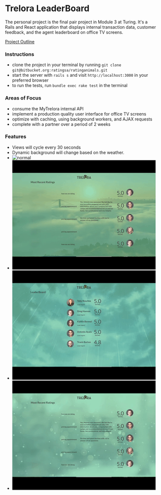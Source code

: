 # Trelora LeaderBoard

The personal project is the final pair project in Module 3 at Turing. It's a Rails and React application that displays internal transaction data, customer feedback, and the agent leaderboard on office TV screens.

[Project Outline](https://github.com/turingschool/lesson_plans/blob/master/ruby_03-professional_rails_applications/self_directed_project.md)

### Instructions

* clone the project in your terminal by running `git clone git@bitbucket.org:ratingsa/ratinganimals.git`
* start the server with `rails s` and visit `http://localhost:3000` in your preferred browser
* to run the tests, run `bundle exec rake test` in the terminal

### Areas of Focus

* consume the MyTrelora internal API
* implement a production quality user interface for office TV screens
* optimize with caching, using background workers, and AJAX requests
* complete with a partner over a period of 2 weeks

### Features
* Views will cycle every 30 seconds
* Dynamic background will change based on the weather.
* ![normal](assets/normal.gif)
* ![cloudy](images/clouds.gif)
* ![rain](images/rain.gif)
* ![snow](images/snow.gif)
